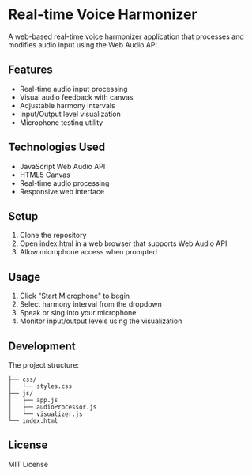 # Real-time Voice Harmonizer

A web-based real-time voice harmonizer application that processes and modifies audio input using the Web Audio API.

## Features

- Real-time audio input processing
- Visual audio feedback with canvas
- Adjustable harmony intervals
- Input/Output level visualization
- Microphone testing utility

## Technologies Used

- JavaScript Web Audio API
- HTML5 Canvas
- Real-time audio processing
- Responsive web interface

## Setup

1. Clone the repository
2. Open index.html in a web browser that supports Web Audio API
3. Allow microphone access when prompted

## Usage

1. Click "Start Microphone" to begin
2. Select harmony interval from the dropdown
3. Speak or sing into your microphone
4. Monitor input/output levels using the visualization

## Development

The project structure:
```
├── css/
│   └── styles.css
├── js/
│   ├── app.js
│   ├── audioProcessor.js
│   └── visualizer.js
└── index.html
```

## License

MIT License
